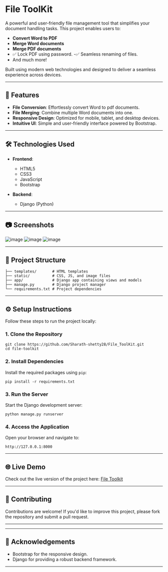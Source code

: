 
# File ToolKit  

A powerful and user-friendly file management tool that simplifies your document handling tasks. This project enables users to:  
- **Convert Word to PDF**  
- **Merge Word documents**
- **Merge PDF documents**
- ✅ Lock PDF using password.
-✅ Seamless renaming of files.
- And much more!  

Built using modern web technologies and designed to deliver a seamless experience across devices.  

---

## 🚀 Features  
- **File Conversion**: Effortlessly convert Word to pdf documents.  
- **File Merging**: Combine multiple Word documents into one.  
- **Responsive Design**: Optimized for mobile, tablet, and desktop devices.  
- **Intuitive UI**: Simple and user-friendly interface powered by Bootstrap.  

---

## 🛠️ Technologies Used  
- **Frontend**:  
  - HTML5  
  - CSS3  
  - JavaScript  
  - Bootstrap  

- **Backend**:  
  - Django (Python)  
  
---

## 📷 Screenshots  
![image](https://github.com/user-attachments/assets/829a5541-640c-480b-b4a7-06a19babf9a9)
![image](https://github.com/user-attachments/assets/7582e2e9-e331-4516-83b3-c2c89e403797)
![image](https://github.com/user-attachments/assets/2140d12f-d16e-4f99-be34-f6ec5ac62f5a)


---

## 📂 Project Structure  
```
├── templates/       # HTML templates  
├── static/          # CSS, JS, and image files  
├── app/             # Django app containing views and models  
├── manage.py        # Django project manager  
└── requirements.txt # Project dependencies  
```  

---

## ⚙️ Setup Instructions  
Follow these steps to run the project locally:  

### 1. Clone the Repository  
```
git clone https://github.com/Sharath-shetty28/File_ToolKit.git  
cd file-toolkit  
```  

### 2. Install Dependencies  
Install the required packages using `pip`:  
```
pip install -r requirements.txt  
```  

### 3. Run the Server  
Start the Django development server:  
```
python manage.py runserver  
```  

### 4. Access the Application  
Open your browser and navigate to:  
```
http://127.0.0.1:8000  
```  

---

## 🌐 Live Demo  
Check out the live version of the project here: [File Toolkit](https://file-toolkit.onrender.com)  

---

## 🤝 Contributing  
Contributions are welcome! If you'd like to improve this project, please fork the repository and submit a pull request.  

---


---

## 🙌 Acknowledgements  
- Bootstrap for the responsive design.  
- Django for providing a robust backend framework.  

--- 
